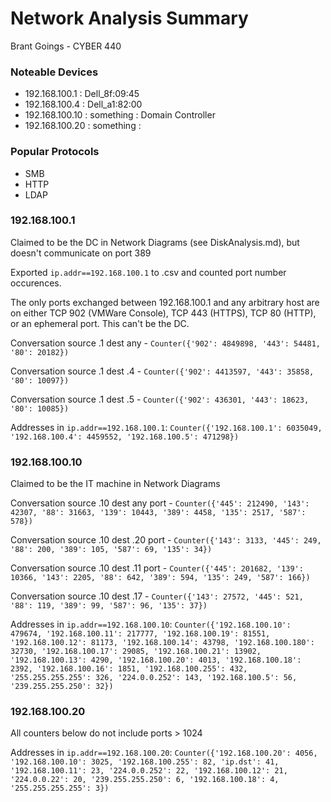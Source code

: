 # Network Analysis Summary

Brant Goings - CYBER 440

### Noteable Devices

- 192.168.100.1 : Dell_8f:09:45
- 192.168.100.4 : Dell_a1:82:00
- 192.168.100.10 : something : Domain Controller
- 192.168.100.20 : something : 

### Popular Protocols

- SMB
- HTTP
- LDAP

### 192.168.100.1

Claimed to be the DC in Network Diagrams (see DiskAnalysis.md), but doesn't communicate on port 389

Exported `ip.addr==192.168.100.1` to .csv and counted port number occurences.

The only ports exchanged between 192.168.100.1 and any arbitrary host are on either TCP 902 (VMWare Console), TCP 443 (HTTPS), TCP 80 (HTTP), or an ephemeral port. This can't be the DC.

Conversation source .1 dest any - `Counter({'902': 4849898, '443': 54481, '80': 20182})`

Conversation source .1 dest .4 - `Counter({'902': 4413597, '443': 35858, '80': 10097})`

Conversation source .1 dest .5 - `Counter({'902': 436301, '443': 18623, '80': 10085})`

Addresses in `ip.addr==192.168.100.1`:
`Counter({'192.168.100.1': 6035049, '192.168.100.4': 4459552, '192.168.100.5': 471298})`


### 192.168.100.10

Claimed to be the IT machine in Network Diagrams

Conversation source .10 dest any port - `Counter({'445': 212490, '143': 42307, '88': 31663, '139': 10443, '389': 4458, '135': 2517, '587': 578})`

Conversation source .10 dest .20 port - `Counter({'143': 3133, '445': 249, '88': 200, '389': 105, '587': 69, '135': 34})`

Conversation source .10 dest .11 port - `Counter({'445': 201682, '139': 10366, '143': 2205, '88': 642, '389': 594, '135': 249, '587': 166})`

Conversation source .10 dest .17 - `Counter({'143': 27572, '445': 521, '88': 119, '389': 99, '587': 96, '135': 37})`

Addresses in `ip.addr==192.168.100.10`:
`Counter({'192.168.100.10': 479674, '192.168.100.11': 217777, '192.168.100.19': 81551, '192.168.100.12': 81173, '192.168.100.14': 43798, '192.168.100.180': 32730, '192.168.100.17': 29085, '192.168.100.21': 13902, '192.168.100.13': 4290, '192.168.100.20': 4013, '192.168.100.18': 2392, '192.168.100.16': 1851, '192.168.100.255': 432, '255.255.255.255': 326, '224.0.0.252': 143, '192.168.100.5': 56, '239.255.255.250': 32})`

### 192.168.100.20

All counters below do not include ports > 1024


Addresses in `ip.addr==192.168.100.20`:
`Counter({'192.168.100.20': 4056, '192.168.100.10': 3025, '192.168.100.255': 82, 'ip.dst': 41, '192.168.100.11': 23, '224.0.0.252': 22, '192.168.100.12': 21, '224.0.0.22': 20, '239.255.255.250': 6, '192.168.100.18': 4, '255.255.255.255': 3})
`
